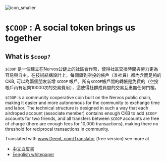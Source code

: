 
![icon_smaller](https://user-images.githubusercontent.com/406686/139627049-eff3c35b-7e61-4469-a6b8-2a941ce0ae74.png)


# ```$COOP``` : A social token brings us together

## What is ```$coop?```
```$COOP``` 是一個建立在Nervos公鏈上的社區合作幣，使得社區交換時間與勞力更為容易與自主。在技術結構設計上，每個領到空投的帳戶（准社員）都內含而足夠的CKB, 可以為兩個朋友新增 ```$COOP``` 帳戶，所有```$COOP```帳戶間的轉帳是免費的（空投帳戶內有足夠10000次的交易費用），這使得社群成員間的交易互惠無任何門檻。

``$COOP`` is a community cooperative coin built on the Nervos public chain, making it easier and more autonomous for the community to exchange time and labor. The technical structure is designed in such a way that each airdroped account (associate member) contains enough CKB to add ``$COOP`` accounts for two friends, and all transfers between ```$COOP``` accounts are free of charge (there are enough fees for 10,000 transactions), making there no threshold for reciprocal transactions in community.

Translated with www.DeepL.com/Translator (free version)
see more at 
* [中文白皮書](https://github.com/CAAINS/COOP/blob/main/Chinese_whitepaper.md)
*  [Eenglish whitepaper](https://github.com/CAAINS/COOP/blob/main/en_whitepapter.md)

